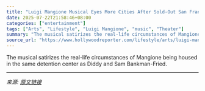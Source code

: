 ```yaml
---
title: "Luigi Mangione Musical Eyes More Cities After Sold-Out San Francisco Run"
date: 2025-07-22T21:58:46+08:00
categories: ["entertainment"]
tags: ["Arts", "Lifestyle", "Luigi Mangione", "music", "Theater"]
summary: "The musical satirizes the real-life circumstances of Mangione being housed in the same detention center as Diddy and Sam Bankman-Fried."
source_url: "https://www.hollywoodreporter.com/lifestyle/arts/luigi-mangione-musical-sold-out-san-francisco-run-1236326151/"
---
```


The musical satirizes the real-life circumstances of Mangione being housed in the same detention center as Diddy and Sam Bankman-Fried.

---

*来源: [原文链接](https://www.hollywoodreporter.com/lifestyle/arts/luigi-mangione-musical-sold-out-san-francisco-run-1236326151/)*
